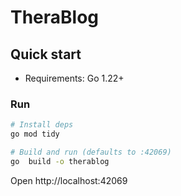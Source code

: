 # TheraBlog

## Quick start

- Requirements: Go 1.22+

### Run

```sh
# Install deps
go mod tidy

# Build and run (defaults to :42069)
go  build -o therablog
```

Open http://localhost:42069

